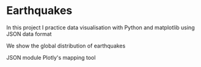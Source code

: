 # Earthquakes

In this project I practice data visualisation with Python and matplotlib using JSON data format

We show the global distribution of earthquakes

JSON module
Plotly's mapping tool
